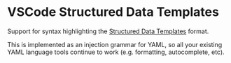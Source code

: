 # VSCode Structured Data Templates

Support for syntax highlighting the [Structured Data Templates](https://github.com/danielgtaylor/sdt) format.

This is implemented as an injection grammar for YAML, so all your existing YAML language tools continue to work (e.g. formatting, autocomplete, etc).

